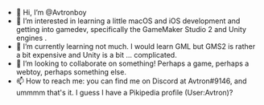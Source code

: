 - 👋 Hi, I’m @Avtronboy
- 👀 I’m interested in learning a little macOS and iOS development and getting into gamedev, specifically the GameMaker Studio 2 and Unity engines .
- 🌱 I’m currently learning not much. I would learn GML but GMS2 is rather a bit expensive and Unity is a bit ... complicated.
- 💞️ I’m looking to collaborate on something! Perhaps a game, perhaps a webtoy, perhaps something else.
- 📫 How to reach me: you can find me on Discord at Avtron#9146, and ummmm that's it. I guess I have a Pikipedia profile (User:Avtron)?
